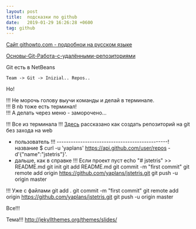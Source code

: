 ```yaml
---
layout: post
title:  подсказки по github
date:   2019-01-29 16:26:28 +0600
tag: github
---
```

[Сайт githowto.com - подробнои на русском языке](https://githowto.com/ru/git_internals_git_directory)  
<!--
[Много примеров и объяснений](https://git-scm.com/book/ru/v1/%D0%9E%D1%81%D0%BD%D0%BE%D0%B2%D1%8B-Git-%D0%A0%D0%B0%D0%B1%D0%BE%D1%82%D0%B0-%D1%81-%D1%83%D0%B4%D0%B0%D0%BB%D1%91%D0%BD%D0%BD%D1%8B%D0%BC%D0%B8-%D1%80%D0%B5%D0%BF%D0%BE%D0%B7%D0%B8%D1%82%D0%BE%D1%80%D0%B8%D1%8F%D0%BC%D0%B8)  
-->
[Основы-Git-Работа-с-удалёнными-репозиториями](https://git-scm.com/book/ru/v1/Основы-Git-Работа-с-удалёнными-репозиториями)


Git есть в NetBeans

	Team -> Git -> Inizial.. Repos..

Но!

!!! Не морочь голову выучи команды и делай в терминале.  
!!! В nb тоже есть терминал!  
!!! А делать через меню - заморочено...

!!! Все из терминала !!!
[Здесь](https://ru.stackoverflow.com/questions/504578/Как-создать-репозиторий-на-git)
рассказано как создать репозиторий на git без захода на web
<!--
см. [1](https://ru.stackoverflow.com/questions/504578/%D0%9A%D0%B0%D0%BA-%D1%81%D0%B)
-->


- пользователь !!! -----------------------------------------------! название
$ curl -u 'yaplans' https://api.github.com/user/repos -d'{"name":"jstetris"}'.
- дальше, как в справке
!!! Если проект пуст
echo "# jstetris" >> README.md
git init
git add README.md
git commit -m "first commit"
git remote add origin https://github.com/yaplans/jstetris.git
git push -u origin master

!!! Уже с файлами
git add .
git commit -m "first commit"
git remote add origin https://github.com/yaplans/jstetris.git
git push -u origin master

Все!!!

Тема!!!
http://jekyllthemes.org/themes/slides/

